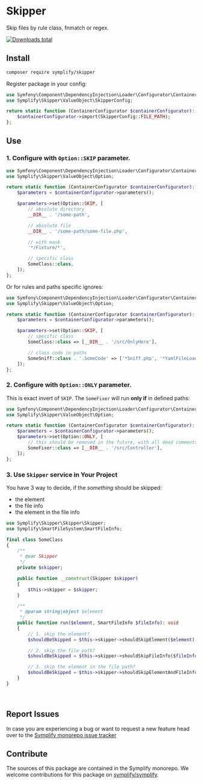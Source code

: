 # Skipper

Skip files by rule class, fnmatch or regex.

[![Downloads total](https://img.shields.io/packagist/dt/symplify/skipper.svg?style=flat-square)](https://packagist.org/packages/symplify/skipper/stats)

## Install

```bash
composer require symplify/skipper
```

Register package in your config:

```php
use Symfony\Component\DependencyInjection\Loader\Configurator\ContainerConfigurator;
use Symplify\Skipper\ValueObject\SkipperConfig;

return static function (ContainerConfigurator $containerConfigurator): void {
    $containerConfigurator->import(SkipperConfig::FILE_PATH);
};
```

## Use

### 1. Configure with `Option::SKIP` parameter.

```php
use Symfony\Component\DependencyInjection\Loader\Configurator\ContainerConfigurator;
use Symplify\Skipper\ValueObject\Option;

return static function (ContainerConfigurator $containerConfigurator): void {
    $parameters = $containerConfigurator->parameters();

    $parameters->set(Option::SKIP, [
        // absolute directory
        __DIR__ . '/some-path',

        // absolute file
        __DIR__ . '/some-path/some-file.php',

        // with mask
        '*/Fixture/*',

        // specific class
        SomeClass::class,
    ]);
};
```

Or for rules and paths specific ignores:

```php
use Symfony\Component\DependencyInjection\Loader\Configurator\ContainerConfigurator;
use Symplify\Skipper\ValueObject\Option;

return static function (ContainerConfigurator $containerConfigurator): void {
    $parameters = $containerConfigurator->parameters();

    $parameters->set(Option::SKIP, [
        // specific class
        SomeClass::class => [__DIR__ . '/src/OnlyHere'],

        // class code in paths
        SomeSniff::class . '.SomeCode' => ['*Sniff.php', '*YamlFileLoader.php'],
    ]);
};
```

### 2. Configure with `Option::ONLY` parameter.

This is exact invert of `SKIP`. The `SomeFixer` will run **only if** in defined paths:

```php
use Symfony\Component\DependencyInjection\Loader\Configurator\ContainerConfigurator;
use Symplify\Skipper\ValueObject\Option;

return static function (ContainerConfigurator $containerConfigurator): void {
    $parameters = $containerConfigurator->parameters();
    $parameters->set(Option::ONLY, [
        // this should be removed in the future, with all dead comments
        SomeFixer::class => [__DIR__ . '/src/Controller'],
    ]);
};
```

### 3. Use `Skipper` service in Your Project

You have 3 way to decide, if the *something* should be skipped:

- the element
- the file info
- the element in the file info

```php
use Symplify\Skipper\Skipper\Skipper;
use Symplify\SmartFileSystem\SmartFileInfo;

final class SomeClass
{
    /**
     * @var Skipper
     */
    private $skipper;

    public function __construct(Skipper $skipper)
    {
        $this->skipper = $skipper;
    }

    /**
     * @param string|object $element
     */
    public function run($element, SmartFileInfo $fileInfo): void
    {
        // 1. skip the element?
        $shouldBeSkipped = $this->skipper->shouldSkipElement($element);

        // 2. skip the file path?
        $shouldBeSkipped = $this->skipper->shouldSkipFileInfo($fileInfo);

        // 3. skip the element in the file path?
        $shouldBeSkipped = $this->skipper->shouldSkipElementAndFileInfo($element, $fileInfo);
    }
}
```

<br>

## Report Issues

In case you are experiencing a bug or want to request a new feature head over to the [Symplify monorepo issue tracker](https://github.com/symplify/symplify/issues)

## Contribute

The sources of this package are contained in the Symplify monorepo. We welcome contributions for this package on [symplify/symplify](https://github.com/symplify/symplify).
